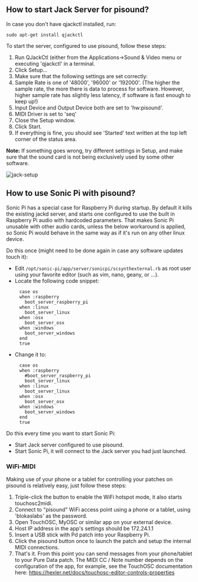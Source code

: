 ## How to start Jack Server for pisound?

In case you don't have qjackctl installed, run:
```
sudo apt-get install qjackctl
```
To start the server, configured to use pisound, follow these steps:

1. Run QJackCtl (either from the Applications->Sound & Video menu or executing 'qjackctl' in a terminal.
1. Click Setup...
1. Make sure that the following settings are set correctly:
  1. Sample Rate is one of '48000', '96000' or '192000'. (The higher the sample rate, the more there is data to process for software. However, higher sample rate has slightly less latency, if software is fast enough to keep up!)
  1. Input Device and Output Device both are set to 'hw:pisound'.
  1. MIDI Driver is set to 'seq'
1. Close the Setup window.
1. Click Start.
1. If everything is fine, you should see 'Started' text written at the top left corner of the status area.

**Note:** If something goes wrong, try different settings in Setup, and make sure that the sound card is not being exclusively used by some other software.

![jack-setup](https://raw.githubusercontent.com/wiki/BlokasLabs/pisound-docs/images/jack_setup.png)


## How to use Sonic Pi with pisound?
Sonic Pi has a special case for Raspberry Pi during startup. By default it kills the existing jackd server, and starts one configured to use the built in Raspberry Pi audio with hardcoded parameters. That makes Sonic Pi unusable with other audio cards, unless the below workaround is applied, so Sonic Pi would behave in the same way as if it's run on any other linux device.

Do this once (might need to be done again in case any software updates touch it):

- Edit `/opt/sonic-pi/app/server/sonicpi/scsynthexternal.rb` as root user using your favorite editor (such as vim, nano, geany, or ...).
- Locate the following code snippet:
```
     case os
     when :raspberry
       boot_server_raspberry_pi
     when :linux
       boot_server_linux
     when :osx
       boot_server_osx
     when :windows
       boot_server_windows
     end
     true
```
- Change it to:
```
     case os
     when :raspberry
       #boot_server_raspberry_pi
       boot_server_linux
     when :linux
       boot_server_linux
     when :osx
       boot_server_osx
     when :windows
       boot_server_windows
     end
     true
```

Do this every time you want to start Sonic Pi:

- Start Jack server configured to use pisound.
- Start Sonic Pi, it will connect to the Jack server you had just launched.


### WiFi-MIDI

Making use of your phone or a tablet for controlling your patches on pisound is relatively easy, just follow these steps:

1. Triple-click the button to enable the WiFi hotspot mode, it also starts touchosc2midi.
1. Connect to "pisound" WiFi access point using a phone or a tablet, using 'blokaslabs' as the password.
1. Open TouchOSC, MyOSC or similar app on your external device.
1. Host IP address in the app's settings should be 172.24.1.1
1. Insert a USB stick with Pd patch into your Raspberry Pi.
1. Click the pisound button once to launch the patch and setup the internal MIDI connections.
1. That's it. From this point you can send messages from your phone/tablet to your Pure Data patch. The MIDI CC / Note number depends on the configuration of the app, for example, see the TouchOSC documentation here: https://hexler.net/docs/touchosc-editor-controls-properties